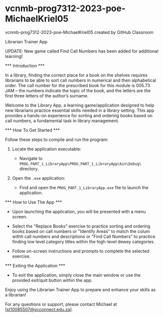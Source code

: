 # vcnmb-prog7312-2023-poe-MichaelKriel05
vcnmb-prog7312-2023-poe-MichaelKriel05 created by GitHub Classroom

Librarian Trainer App

UPDATE: New game called Find Call Numbers has been added for additional learning!

*** Introduction ***

In a library, finding the correct place for a book on the shelves requires librarians to be able to 
sort call numbers in numerical and then alphabetical order. The call number for the prescribed 
book for this module is 005.73 JAM – the numbers indicate the topic of the book, and the letters 
are the first three letters of the author’s surname.

Welcome to the Library App, a learning game/application designed to help new librarians practice essential skills 
needed in a library setting. This app provides a hands-on experience for sorting and 
ordering books based on call numbers, a fundamental task in library management.

*** How To Get Started ***

Follow these steps to compile and run the program:

1. Locate the application executable:
   - Navigate to `PROG_PART_1_LibraryApp\PROG_PART_1_LibraryApp\bin\Debug\` directory.

2. Open the `.exe` application:
   - Find and open the `PROG_PART_1_LibraryApp.exe` file to launch the application.

*** How to Use The App ***

- Upon launching the application, you will be presented with a menu screen.

- Select the "Replace Books" exercise to practice sorting and ordering books based on call numbers or 
  "Identify Areas" to match the colum withh call numbers and descriptions or "Find Call Numbers" to practice finding
  low level category titles within the high-level dewey categories.

- Follow on-screen instructions and prompts to complete the selected exercise.

*** Exiting the Application ***

- To exit the application, simply close the main window or use the provided exit/quit button within the app.

Enjoy using the Librarian Trainer App to prepare and enhance your skills as a librarian!

For any questions or support, please contact Michael at [st10085507@vcconnect.edu.za].
